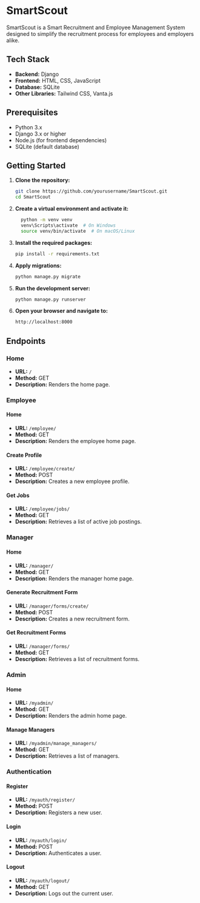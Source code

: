 # SmartScout

SmartScout is a Smart Recruitment and Employee Management System designed to simplify the recruitment process for employees and employers alike.

## Tech Stack

- **Backend:** Django
- **Frontend:** HTML, CSS, JavaScript
- **Database:** SQLite
- **Other Libraries:** Tailwind CSS, Vanta.js

## Prerequisites

- Python 3.x
- Django 3.x or higher
- Node.js (for frontend dependencies)
- SQLite (default database)

## Getting Started

1. **Clone the repository:**
   ```sh
   git clone https://github.com/yourusername/SmartScout.git
   cd SmartScout

2. **Create a virtual environment and activate it:**
    ```sh
      python -m venv venv
      venv\Scripts\activate  # On Windows
      source venv/bin/activate  # On macOS/Linux

3. **Install the required packages:**
    ```sh
    pip install -r requirements.txt

4. **Apply migrations:**
    ```sh
    python manage.py migrate

5. **Run the development server:**
    ```sh
    python manage.py runserver

6. **Open your browser and navigate to:**
    ```sh
    http://localhost:8000

## Endpoints

### Home
- **URL:** `/`
- **Method:** GET
- **Description:** Renders the home page.

### Employee

#### Home
- **URL:** `/employee/`
- **Method:** GET
- **Description:** Renders the employee home page.

#### Create Profile
- **URL:** `/employee/create/`
- **Method:** POST
- **Description:** Creates a new employee profile.

#### Get Jobs
- **URL:** `/employee/jobs/`
- **Method:** GET
- **Description:** Retrieves a list of active job postings.

### Manager

#### Home
- **URL:** `/manager/`
- **Method:** GET
- **Description:** Renders the manager home page.

#### Generate Recruitment Form
- **URL:** `/manager/forms/create/`
- **Method:** POST
- **Description:** Creates a new recruitment form.

#### Get Recruitment Forms
- **URL:** `/manager/forms/`
- **Method:** GET
- **Description:** Retrieves a list of recruitment forms.

### Admin

#### Home
- **URL:** `/myadmin/`
- **Method:** GET
- **Description:** Renders the admin home page.

#### Manage Managers
- **URL:** `/myadmin/manage_managers/`
- **Method:** GET
- **Description:** Retrieves a list of managers.

### Authentication

#### Register
- **URL:** `/myauth/register/`
- **Method:** POST
- **Description:** Registers a new user.

#### Login
- **URL:** `/myauth/login/`
- **Method:** POST
- **Description:** Authenticates a user.

#### Logout
- **URL:** `/myauth/logout/`
- **Method:** GET
- **Description:** Logs out the current user.


